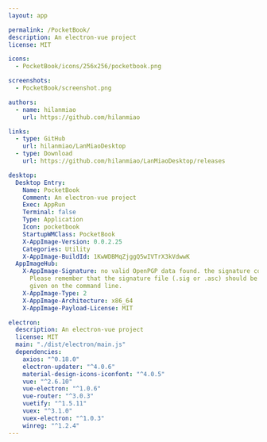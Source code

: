 ```yaml
---
layout: app

permalink: /PocketBook/
description: An electron-vue project
license: MIT

icons:
  - PocketBook/icons/256x256/pocketbook.png

screenshots:
  - PocketBook/screenshot.png

authors:
  - name: hilanmiao
    url: https://github.com/hilanmiao

links:
  - type: GitHub
    url: hilanmiao/LanMiaoDesktop
  - type: Download
    url: https://github.com/hilanmiao/LanMiaoDesktop/releases

desktop:
  Desktop Entry:
    Name: PocketBook
    Comment: An electron-vue project
    Exec: AppRun
    Terminal: false
    Type: Application
    Icon: pocketbook
    StartupWMClass: PocketBook
    X-AppImage-Version: 0.0.2.25
    Categories: Utility
    X-AppImage-BuildId: 1KwWDBMqZjggQ5wIVTrX3kVdwwK
  AppImageHub:
    X-AppImage-Signature: no valid OpenPGP data found. the signature could not be verified.
      Please remember that the signature file (.sig or .asc) should be the first file
      given on the command line.
    X-AppImage-Type: 2
    X-AppImage-Architecture: x86_64
    X-AppImage-Payload-License: MIT

electron:
  description: An electron-vue project
  license: MIT
  main: "./dist/electron/main.js"
  dependencies:
    axios: "^0.18.0"
    electron-updater: "^4.0.6"
    material-design-icons-iconfont: "^4.0.5"
    vue: "^2.6.10"
    vue-electron: "^1.0.6"
    vue-router: "^3.0.3"
    vuetify: "^1.5.11"
    vuex: "^3.1.0"
    vuex-electron: "^1.0.3"
    winreg: "^1.2.4"
---
```

